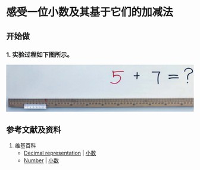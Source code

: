 # 感受一位小数及其基于它们的加减法

## 开始做

### 1. 实验过程如下图所示。

![](/images/数轴(一维坐标系)/感受在计算过程中变化的数量和不变的数量/1a1.jpg)

## 参考文献及资料

1. 维基百科
	- [Decimal representation](https://en.wikipedia.org/wiki/Decimal_representation) | [小数](https://zh.wikipedia.org/wiki/%E5%B0%8F%E6%95%B0)
	- [Number](https://en.wikipedia.org/wiki/数) | [小数](https://zh.wikipedia.org/wiki/%E6%95%B0)
